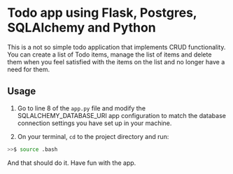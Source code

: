 # Todo app using Flask, Postgres, SQLAlchemy and Python

This is a not so simple todo application that implements CRUD functionality. You can create a list of Todo items, manage the list of items and delete them when you feel satisfied with the items on the list and no longer have a need for them.

## Usage

1. Go to line 8 of the `app.py` file and modify the SQLALCHEMY_DATABASE_URI app configuration to match the database connection settings you have set up in your machine.

2. On your terminal, `cd` to the project directory and run:

```bash
>>$ source .bash
```

And that should do it. Have fun with the app.
